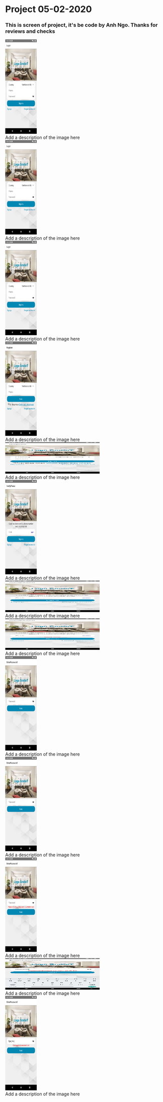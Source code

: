 <!DOCTYPE html>
<html>
<head>
</head>
<body>
<h1>Project 05-02-2020</h1>
<h3> This is screen of project, it's be code by Anh Ngo. Thanks for reviews and checks </h3>
<div class="gallery" style={'display': 'flex';  'flex-wrap': 'wrap';}>
  <a target="_blank" href="">
    <img src="./imageReviews/1.png" alt="Cinque Terre" width="100" height="300">
  </a>
  <div class="desc">Add a description of the image here</div>
</div>

<div class="gallery">
  <a target="_blank" href="">
    <img src="./imageReviews/2.png" alt="Forest" width="100" height="300">
  </a>
  <div class="desc">Add a description of the image here</div>
</div>

<div class="gallery">
  <a target="_blank" href="">
    <img src="./imageReviews/3.png" alt="Northern Lights"width="100" height="300">
  </a>
  <div class="desc">Add a description of the image here</div>
</div>

<div class="gallery">
  <a target="_blank" href="">
    <img src="./imageReviews/4.png" alt="Mountains" width="100" height="300">
  </a>
  <div class="desc">Add a description of the image here</div>
</div>
<div class="gallery">
    <a target="_blank" href="">
      <img src="./imageReviews/5.png" alt="Mountains" width="300" height="100">
    </a>
    <div class="desc">Add a description of the image here</div>
  </div>
  <div class="gallery">
    <a target="_blank" href="">
      <img src="./imageReviews/6.png" alt="Mountains" width="100" height="300">
    </a>
    <div class="desc">Add a description of the image here</div>
  </div>
  <div class="gallery">
    <a target="_blank" href="">
      <img src="./imageReviews/7.png" alt="Mountains" width="300" height="100">
    </a>
    <div class="desc">Add a description of the image here</div>
  </div>
  <div class="gallery">
    <a target="_blank" href="">
      <img src="./imageReviews/8.png" alt="Mountains" width="300" height="100">
    </a>
    <div class="desc">Add a description of the image here</div>
  </div>
  <div class="gallery">
    <a target="_blank" href="">
      <img src="./imageReviews/9.png" alt="Mountains"width="100" height="300">
    </a>
    <div class="desc">Add a description of the image here</div>
  </div>
  <div class="gallery">
    <a target="_blank" href="">
      <img src="./imageReviews/10.png" alt="Mountains" width="100" height="300">
    </a>
    <div class="desc">Add a description of the image here</div>
  </div>
  <div class="gallery">
    <a target="_blank" href="">
      <img src="./imageReviews/11.png" alt="Mountains"width="100" height="300">
    </a>
    <div class="desc">Add a description of the image here</div>
  </div>
  <div class="gallery">
    <a target="_blank" href="">
      <img src="./imageReviews/12.png" alt="Mountains" width="300" height="100">
    </a>
    <div class="desc">Add a description of the image here</div>
  </div>
  <div class="gallery">
    <a target="_blank" href="">
      <img src="./imageReviews/13.png" alt="Mountains" width="100" height="300">
    </a>
    <div class="desc">Add a description of the image here</div>
  </div>
</body>
</html>
